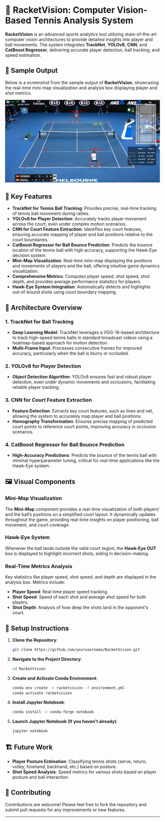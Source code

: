 

# 🎾 RacketVision: Computer Vision-Based Tennis Analysis System

**RacketVision** is an advanced sports analytics tool utilizing state-of-the-art computer vision architectures to provide detailed insights into player and ball movements. The system integrates **TrackNet**, **YOLOv8**, **CNN**, and **CatBoost Regressor**, delivering accurate player detection, ball tracking, and speed estimation. 

## 📸 Sample Output

Below is a screenshot from the sample output of **RacketVision**, showcasing the real-time mini-map visualization and analysis box displaying player and shot metrics.

![Sample Output](https://github.com/skisurfer13/RacketVision/blob/main/demo.png)

## 🌟 Key Features

- **TrackNet for Tennis Ball Tracking**: Provides precise, real-time tracking of tennis ball movement during rallies.
- **YOLOv8 for Player Detection**: Accurately tracks player movement across the court, even under complex motion scenarios.
- **CNN for Court Feature Extraction**: Identifies key court features, ensuring accurate mapping of player and ball positions relative to the court boundaries.
- **CatBoost Regressor for Ball Bounce Prediction**: Predicts the bounce location of the tennis ball with high accuracy, supporting the Hawk-Eye decision system.
- **Mini-Map Visualization**: Real-time mini-map displaying the positions and movements of players and the ball, offering intuitive game dynamics visualization.
- **Comprehensive Metrics**: Computes player speed, shot speed, shot depth, and provides average performance statistics for players.
- **Hawk-Eye System Integration**: Automatically detects and highlights out-of-bound shots using court boundary mapping.

## 🔧 Architecture Overview

### 1. **TrackNet for Ball Tracking**
   - **Deep Learning Model**: TrackNet leverages a VGG-16-based architecture to track high-speed tennis balls in standard broadcast videos using a heatmap-based approach for motion detection.
   - **Multi-Frame Input**: Processes consecutive frames for improved accuracy, particularly when the ball is blurry or occluded.

### 2. **YOLOv8 for Player Detection**
   - **Object Detection Algorithm**: YOLOv8 ensures fast and robust player detection, even under dynamic movements and occlusions, facilitating reliable player tracking.

### 3. **CNN for Court Feature Extraction**
   - **Feature Detection**: Extracts key court features, such as lines and net, allowing the system to accurately map player and ball positions.
   - **Homography Transformation**: Ensures precise mapping of predicted court points to reference court points, improving accuracy in occlusion scenarios.

### 4. **CatBoost Regressor for Ball Bounce Prediction**
   - **High-Accuracy Predictions**: Predicts the bounce of the tennis ball with minimal hyperparameter tuning, critical for real-time applications like the Hawk-Eye system.

## 🖼️ Visual Components

### Mini-Map Visualization
The **Mini-Map** component provides a real-time visualization of both players' and the ball’s positions on a simplified court layout. It dynamically updates throughout the game, providing real-time insights on player positioning, ball movement, and court coverage.

### Hawk-Eye System
Whenever the ball lands outside the valid court region, the **Hawk-Eye OUT** box is displayed to highlight incorrect shots, aiding in decision-making.

### Real-Time Metrics Analysis
Key statistics like player speed, shot speed, and depth are displayed in the analysis box. Metrics include:
- **Player Speed**: Real-time player speed tracking.
- **Shot Speed**: Speed of each shot and average shot speed for both players.
- **Shot Depth**: Analysis of how deep the shots land in the opponent's court.


## 🚀 Setup Instructions

1. **Clone the Repository**: 
   ```bash
   git clone https://github.com/yourusername/RacketVision.git
   ```
2. **Navigate to the Project Directory**: 
   ```bash
   cd RacketVision
   ```
3. **Create and Activate Conda Environment**: 
   ```bash
   conda env create -n racketvision -f environment.yml
   conda activate racketvision
   ```
4. **Install Jupyter Notebook**: 
   ```bash
   conda install -c conda-forge notebook
   ```
5. **Launch Jupyter Notebook (If you haven't already)**: 
   ```bash
   jupyter notebook
   ```

## 🏗️ Future Work
- **Player Posture Estimation**: Classifying tennis shots (serve, return, volley, forehand, backhand, etc.) based on posture.
- **Shot Speed Analysis**: Speed metrics for various shots based on player posture and ball interaction.

## 🤝 Contributing
Contributions are welcome! Please feel free to fork the repository and submit pull requests for any improvements or new features.

---
